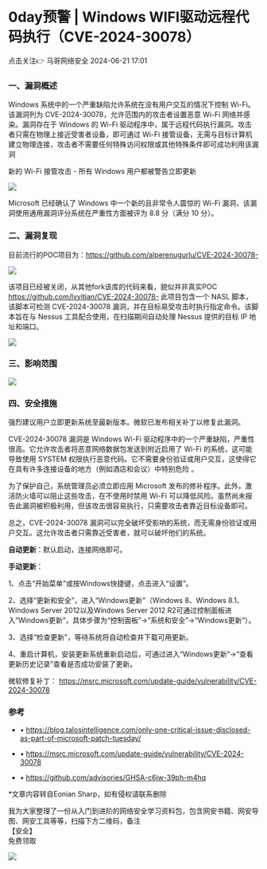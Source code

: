 #  0day预警 | Windows WIFI驱动远程代码执行（CVE-2024-30078）   
点击关注👉  马哥网络安全   2024-06-21 17:01  
  
### 一、漏洞概述  
  
Windows 系统中的一个严重缺陷允许系统在没有用户交互的情况下控制 Wi-Fi。该漏洞列为 CVE-2024-30078，允许范围内的攻击者设置恶意 Wi-Fi 网络并感染。漏洞存在于 Windows 的 Wi-Fi 驱动程序中，属于远程代码执行漏洞。攻击者只需在物理上接近受害者设备，即可通过 Wi-Fi 接管设备，无需与目标计算机建立物理连接，攻击者不需要任何特殊访问权限或其他特殊条件即可成功利用该漏洞  
  
新的 Wi-Fi 接管攻击 - 所有 Windows 用户都被警告立即更新  
  
![](https://mmbiz.qpic.cn/sz_mmbiz_png/hvMQKkLOqzNgOtuicHoB20SBC9Puf7lAvStXMuEPHJyFz64SqYFgWIXmJoWsbgd4ybp653ibuwHK9awswCqQibGTA/640?wx_fmt=png&from=appmsg "")  
  
Microsoft 已经确认了 Windows 中一个新的且非常令人震惊的 Wi-Fi 漏洞，该漏洞使用通用漏洞评分系统在严重性方面被评为 8.8 分（满分 10 分）。  
### 二、漏洞复现  
  
目前流行的POC项目为：https://github.com/alperenugurlu/CVE-2024-30078-  
  
![](https://mmbiz.qpic.cn/sz_mmbiz_png/hvMQKkLOqzNgOtuicHoB20SBC9Puf7lAv6k4H1fl0EpyANQdvAjWO7Mg8vYdh0f1A0CuG9cck88Qw0vWbhnfvMA/640?wx_fmt=png&from=appmsg "")  
  
该项目已经被关闭，从其他fork该库的代码来看，貌似并非真实POC https://github.com/lvyitian/CVE-2024-30078- 此项目包含一个 NASL 脚本，该脚本可检测 CVE-2024-30078 漏洞，并在目标易受攻击时执行指定命令。该脚本旨在与 Nessus 工具配合使用，在扫描期间自动处理 Nessus 提供的目标 IP 地址和端口。  
  
![](https://mmbiz.qpic.cn/sz_mmbiz_png/hvMQKkLOqzNgOtuicHoB20SBC9Puf7lAv0szNchl5O3TxOXoS1jzdt33McGxYwFRQ3VVuHFIqoZOg1PPURcjf8w/640?wx_fmt=png&from=appmsg "")  
### 三、影响范围  
  
![](https://mmbiz.qpic.cn/sz_mmbiz_png/hvMQKkLOqzNgOtuicHoB20SBC9Puf7lAvjXw1aT1Hmy5NbMhD4dUreSM85VEibic5B1kRxtRgJicQhT5ican9cOQNOQ/640?wx_fmt=png&from=appmsg "")  
### 四、安全措施  
  
强烈建议用户立即更新系统至最新版本。微软已发布相关补丁以修复此漏洞。  
  
CVE-2024-30078 漏洞是 Windows Wi-Fi 驱动程序中的一个严重缺陷，严重性很高。它允许攻击者将恶意网络数据包发送到附近启用了 Wi-Fi 的系统，这可能导致使用 SYSTEM 权限执行恶意代码。它不需要身份验证或用户交互，这使得它在具有许多连接设备的地方（例如酒店和会议）中特别危险 。  
  
为了保护自己，系统管理员必须立即应用 Microsoft 发布的修补程序。此外，激活防火墙可以阻止这些攻击，在不使用时禁用 Wi-Fi 可以降低风险。虽然尚未报告此漏洞被积极利用，但该攻击很容易执行，只需要攻击者靠近目标设备即可。  
  
总之，CVE-2024-30078 漏洞可以完全破坏受影响的系统，而无需身份验证或用户交互。这允许攻击者只需靠近受害者，就可以破坏他们的系统。  
  
**自动更新**：默认启动，连接网络即可。  
  
**手动更新**：  
  
1、点击“开始菜单”或按Windows快捷键，点击进入“设置”。  
  
2、选择“更新和安全”，进入“Windows更新”（Windows 8、Windows 8.1、Windows Server 2012以及Windows Server 2012 R2可通过控制面板进入“Windows更新”，具体步骤为“控制面板”->“系统和安全”->“Windows更新”）。  
  
3、选择“检查更新”，等待系统将自动检查并下载可用更新。  
  
4、重启计算机，安装更新系统重新启动后，可通过进入“Windows更新”->“查看更新历史记录”查看是否成功安装了更新。  
  
微软修复补丁： https://msrc.microsoft.com/update-guide/vulnerability/CVE-2024-30078  
### 参考  
- • https://blog.talosintelligence.com/only-one-critical-issue-disclosed-as-part-of-microsoft-patch-tuesday/  
  
- • https://msrc.microsoft.com/update-guide/vulnerability/CVE-2024-30078  
  
- • https://github.com/advisories/GHSA-c6jw-39ph-m4hq  
  
*文章内容转自Eonian Sharp，如有侵权请联系删除  
  
  
  
我为大家整理了一份从入门到进阶的网络安全学习资料包，包含网安书籍、网安导图、网安工具等等，扫描下方二维码，备注  
【安全】  
免费领取  
  
  
![](https://mmbiz.qpic.cn/mmbiz_png/UkV8WB2qYAndBqezJtiblT1o7Ccyf4zQXO8aOuM3eC5dTLjgtqgYGX4SJOOcUkujLtuiaYtB1y0yFzhvDDB5ptlQ/640?wx_fmt=png&from=appmsg "")  
  
  
